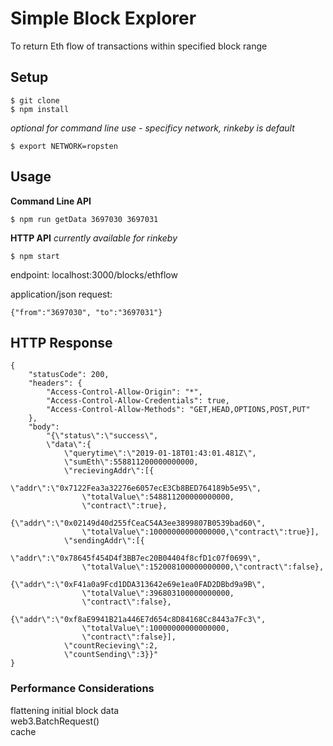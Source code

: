 # Simple Block Explorer

To return Eth flow of transactions within specified block range

## Setup
```
$ git clone
$ npm install
```


*optional for command line use - specificy network, rinkeby is default*
```
$ export NETWORK=ropsten
```


## Usage
**Command Line API**
```
$ npm run getData 3697030 3697031
```

**HTTP API**
*currently available for rinkeby*

```
$ npm start
```

endpoint: localhost:3000/blocks/ethflow

application/json request:
```
{"from":"3697030", "to":"3697031"}
```

## HTTP Response
```
{
    "statusCode": 200,
    "headers": {
        "Access-Control-Allow-Origin": "*",
        "Access-Control-Allow-Credentials": true,
        "Access-Control-Allow-Methods": "GET,HEAD,OPTIONS,POST,PUT"
    },
    "body": 
    	"{\"status\":\"success\",
    	\"data\":{
    		\"querytime\":\"2019-01-18T01:43:01.481Z\",
    		\"sumEth\":558811200000000000,
    		\"recievingAddr\":[{
    			\"addr\":\"0x7122Fea3a32276e6057ecE3Cb8BED764189b5e95\",
    			\"totalValue\":548811200000000000,
    			\"contract\":true},
    			{\"addr\":\"0x02149d40d255fCeaC54A3ee3899807B0539bad60\",
    			\"totalValue\":10000000000000000,\"contract\":true}],
    		\"sendingAddr\":[{
    			\"addr\":\"0x78645f454D4f3BB7ec20B04404f8cfD1c07f0699\",
    			\"totalValue\":152008100000000000,\"contract\":false},
    			{\"addr\":\"0xF41a0a9Fcd1DDA313642e69e1ea0FAD2DBbd9a9B\",
    			\"totalValue\":396803100000000000,
    			\"contract\":false},
    			{\"addr\":\"0xf8aE9941B21a446E7d654c8D84168Cc8443a7Fc3\",
    			\"totalValue\":10000000000000000,
    			\"contract\":false}],
    		\"countRecieving\":2,
    		\"countSending\":3}}"
}
```


### Performance Considerations
flattening initial block data <br/>
web3.BatchRequest() <br/>
cache <br/>

